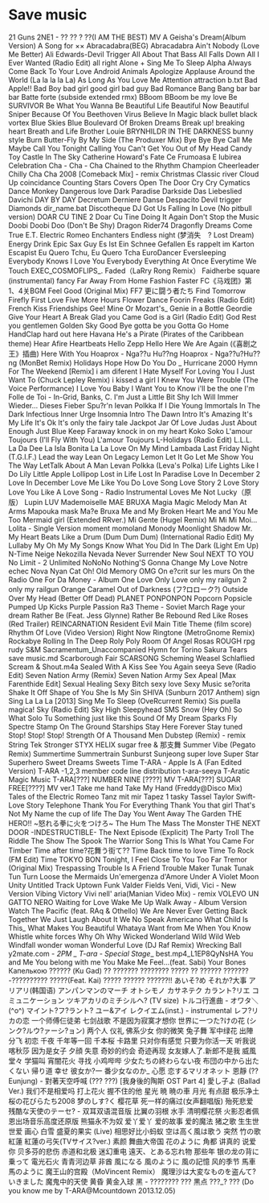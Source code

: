 ﻿# Save music

21 Guns
2NE1 - ?? ?? ? ??(I AM THE BEST) MV
A Geisha's Dream(Album Version)
A Song for ××
Abracadabra(BEG)
Abracadabra
Ain't Nobody (Love Me Better)
Ali Edwards-Devil Trigger
All About That Bass
All Falls Down
All I Ever Wanted (Radio Edit)
all right
Alone + Sing Me To Sleep
Alpha
Always Come Back To Your Love
Android
Animals
Apologize
Applause
Around the World (La la la la La)
As Long As You Love Me
Attention
attraction
b.txt
Bad Apple!!
Bad Boy
bad girl good girl
bad guy
Bad Romance
Bang Bang
bar bar bar
Batte forte (subside extended rmx)
BBoom BBoom
be my love
Be SURVIVOR
Be What You Wanna Be
Beautiful Life
Beautiful Now
Beautiful Sniper
Because Of You
Beethoven Virus
Believe In Magic
black bullet
black vortex
Blue Skies
Blue
Boulevard Of Broken Dreams
Break up!
breaking heart
Breath and Life
Brother Louie
BRYNHILDR IN THE DARKNESS
bunny style
Burn
Butter-Fly
By My Side (The Produxer Mix)
Bye Bye Bye
Call Me Maybe
Call You Tonight
Calling You
Can't Get You Out of My Head
Candy Toy
Castle In The Sky
Catherine Howard's Fate
Ce Frumoasa E Iubirea
Celebration
Cha - Cha - Cha
Chained to the Rhythm
Champion
Cheerleader
Chilly Cha Cha 2008 [Comeback Mix] - remix
Christmas
Classic river
Cloud Up
coincidance
Counting Stars
Covers Open The Door
Cry Cry
Cymatics
Dance Monkey
Dangerous love
Dark Paradise
Darkside
Das Liebeslied
Davichi
DAY BY DAY
Decretum
Derniere Danse
Despacito
Devil trigger
Diamonds
dir_name.bat
Discotheque
DJ Got Us Falling In Love (No pitbull version)
DOAR CU TINE 2
Doar Cu Tine
Doing It Again
Don't Stop the Music
Doobi Doobi Doo (Don't Be Shy)
Dragon Rider74
Dragonfly
Dreams Come True
E.T.
Electric Romeo
Enchanters
Endless night (梦消失　? Lost Dream)
Energy Drink
Epic Sax Guy
Es Ist Ein Schnee Gefallen
Es rappelt im Karton
Escapist
Eu Quero Tchu, Eu Quero Tcha
EuroDancer
Eversleeping
Everybody Knows I Love You
Everybody
Everything At Once
Everytime We Touch
EXEC_COSMOFLIPS_.
Faded（LaRry Rong Remix）
Faidherbe square (instrumental)
fancy
Far Away From Home
Fashion
Faster
FC《马戏团》第1、4关BGM
Feel Good (Original Mix)
FF7 更に闘う者たち
Find Tomorrow
Firefly
First Love
Five More Hours
Flower Dance
Foorin
Freaks (Radio Edit)
French Kiss
Friendships
Gee! Mine Or Mozart's_
Genie in a Bottle
Geordie
Give Your Heart A Break
Glad you Came
God is a Girl (Radio Edit)
God Rest you gentlemen
Golden Sky
Good Bye
gotta be you
Gotta Go Home
HandClap
hard out here
Havana
He's a Pirate (Pirates of the Caribbean theme)
Hear Afire
Heartbeats
Hello Zepp
Hello
Here We Are Again (《喜剧之王》插曲)
Here With You
Hoaprox - Nga??u Hu??ng
Hoaprox - Nga??u?Hu??ng (MonBet Remix)
Holidays
Hope
How Do You Do _
Hurricane 2000
Hymn For The Weekend [Remix]
i am diferent
I Hate Myself For Loving You
I Just Want To (Chuck Lepley Remix)
i kissed a girl
I Knew You Were Trouble (The Voice Performance)
I Love You Baby
I Want You to Know
i'll be the one
I'm Folle de Toi - In-Grid, Banks, C.
I'm Just a Little Bit Shy
Ich Will Immer Wieder... Dieses Fieber Spu?r'n
Ievan Polkka
If I Die Young
Immortals
In The Dark
Infectious
Inner Urge
Insomnia
Intro The Dawn
Intro
It's Amazing
It's My Life
It's Ok
It's only the fairy tale
Jackpot
Jar Of Love
Judas
Just About Enough
Just Blue
Keep Faraway
knock in on my heart
Koko Soko
L'amour Toujours (I'll Fly With You)
L'amour Toujours
L-Holidays (Radio Edit)
L.L.L.
La Da Dee
La Isla Bonita
La La Love On My Mind
Lambada
Last Friday Night (T.G.I.F.)
Lead the way
Lean On
Legacy
Lemon
Let It Go
Let Me Show You The Way
LetTalk About A Man
Levan Polkka (Leva's Polka)
Life
Lights
Like I Do
Lily
Little Apple
Lollipop
Lost in Life
Lost In Paradise
Love In December 2
Love In December
Love Me Like You Do
Love Song
Love Story 2
Love Story
Love You Like A Love Song - Radio Instrumental
Loves Me Not
Lucky（原版）
Lupin
LUV
Mademoiselle
MAE BRUXA
Magia
Magic  Melody
Man At Arms
Mapouka
mask
Ma?e Bruxa
Me and My Broken Heart
Me and You
Me Too
Mermaid girl (Extended RRver.)
Mi Gente (Hugel Remix)
Mi Mi Mi
Moi... Lolita - Single Version
moment
momoland
Monody
Moonlight Shadow
Mr. 
My Heart Beats Like a Drum (Dum Dum Dum) (International Radio Edit)
My Lullaby
My Oh My
My Songs Know What You Did In The Dark (Light Em Up)
N-Time
Neige
Nekozilla
Nevada
Never Surrender
New Soul
NEXT TO YOU
No Limit - 2 Unlimited
NoNoNo
Nothing'S Gonna Change My Love
Notre echec
Nova
Nyan Cat
Oh!
Old Memory
OMG
On e?crit sur les murs
On the Radio
One For Da Money - Album
One Love
Only Love
only my railgun 2
only my railgun
Orange Caramel
Out of Darkness (フ?ロローク?)
Outside
Over My Head (Better Off Dead)
PLANET
PONPONPON
Popcorn
Popsicle
Pumped Up Kicks
Purple Passion
Ra3 Theme - Soviet March
Rage your dream
Rather Be (Feat. Jess Glynne)
Rather Be
Rebound
Red Like Roses (Red Trailer)
REINCARNATION
Resident Evil Main Title Theme (film score)
Rhythm Of Love (Video Version)
Right Now
Ringtone (MetroGnome Remix)
Rockabye
Rolling In The Deep
Roly Poly
Room Of Angel
Rosas
ROUGH
rpg
rudy
S&M
Sacramentum_Unaccompanied Hymn for Torino
Sakura Tears
save music.md
Scarborough Fair
SCARSONG
Scheming Weasel
Schlaflied
Scream & Shout.m4a
Sealed With A Kiss
See You Again
seeya
Seve (Radio Edit)
Seven Nation Army (Remix)
Seven Nation Army
Sex Apeal [Max Farenthide Edit]
Sexual Healing
Sexy Bitch
sexy love
Sexy Music
se?orita
Shake It Off
Shape of You
She Is My Sin
SHIVA (Sunburn 2017 Anthem)
sign
Sing La La La [2013]
Sing Me To Sleep (OveRcurrent Remix)
Sis puella magica!
Sky (Radio Edit)
Sky High
Sleepyhead
SMS
Snow (Hey Oh)
So What
Solo Tu
Something just like this
Sound Of My Dream
Sparks Fly
Spectre
Stamp On The Ground
Starships
Stay Here Forever
Stay tuned
Stop! Stop! Stop!
Strength Of A Thousand Men Dubstep (Remix) - remix
String Tek
Stronger
STYX HELIX
sugar free & 那支舞
Summer Vibe (Pegato Remix)
Summertime
Summertrain
Sunburst
Sunjeong
super love
Super Star
Superhero
Sweet Dreams
Sweets Time
T-ARA - Apple Is A (Fan Edited Version)
T-ARA -1,2,3 member code line distribution
t-ara-seeya
T-Aratic Magic Music
T-ARA[???] NUMBER NINE [????] MV
T-ARA[???] SUGAR FREE[????] MV ver.1
Take me hand
Take My Hand (Freddy@Disco Mix)
Tales of the Electric Romeo
Tanz mit mir
Tapez 1
tasky
Tassel
Taylor Swift-Love Story
Telephone
Thank You For Everything
Thank You
that girl
That's Not My Name
the cup of life
The Day You Went Away
The Garden
THE HERO!! ~怒れる拳に火をつけろ~
The Hum
The Mass
The Monster
THE NEXT DOOR -INDESTRUCTIBLE-
The Next Episode (Explicit)
The Party Troll
The Riddle
The Show
The Spook
The Warrior Song
This Is What You Came For
Timber
Time after time?花舞う街て??
Time Back
time to love
Time To Rock (FM Edit)
Time
TOKYO BON
Tonight, I Feel Close To You
Too Far
Tremor (Original Mix)
Trespassing
Trouble Is A Friend
Trouble Maker
Tunak Tunak Tun
Turn Loose the Mermaids
Un'emergenza d'Amore
Under A Violet Moon
Unity
Untitled Track
Uptown Funk
Valder Fields
Veni, Vidi, Vici - New Version
Vibing
Victory
Vivi nell' aria(Manian Video Mix) - remix
VOLEVO UN GATTO NERO
Waiting for Love
Wake Me Up
Walk Away - Album Version
Watch The Pacific (feat. RAq & Othello)
We Are Never Ever Getting Back Together
We Just Laugh About It
We No Speak Americano
What Child Is This_
What Makes You Beautiful
Whataya Want from Me
When You Know
Whistle
white forces
Why Oh Why
Wicked Wonderland
Wild Wild Web
Windfall
wonder woman
Wonderful Love (DJ Raf Remix)
Wrecking Ball
y2mate.com - _2PM _ T-ara - Special Stage__ best.mp4_L1EP8QyNsHA
You and Me
You belong with me
You Make Me Feel...(feat. Sabi)
Your Bones
Капелькою
?????? (Ku Gad)
?? ??????? ????????
????? ??
??????
???????-??????????
?????(Feat. Kai)
????? ??????
??????!!
あいそ?め
それか?大事
アリアリ(韩国语)
アンパンマンのマーチ
オトシモノ
カサネテク
カラント?リエ
コミュニケーション
ツキアカリのミチシルヘ? (TV size)
トルコ行進曲 - オワタ＼(^o^)
マイント?フ?ラント?
ユー&アイ
レクイエム(inst.) - instrumental
レフ?リカの恋
一个师傅仨徒弟
七剑战歌
不是因为寂寞才想你
世界に一つた?けの花 (シンク?ルウ?ァーシ?ョン)
两个人
仪礼
佛系少女
你的微笑
兔子舞
军中绿花
出陣
分飞
初恋
千夜
千年等一回
千本桜
卡路里
只对你有感觉
只要为你活一天
听我说
喀秋莎
因为是女子
夕顔
失意
奇妙的约会
奇迹再现
女友嫁人了.新郎不是我
威風堂々
学猫叫
宵闇花火
寻找
小鸡哔哔
少女たちの終わらない夜
布団の中から出たくない
帰り道
幸せ
彼女か?一 番少女なのか_
心愿
恋するマリオネット
恩靜 (?? Eunjung) - 對著天空呼喊 (??? ???) [我身後的陶斯 OST Part 4]
愛し子よ (Ballad Ver.)
我们不是相爱吗
打上花火
握不住的他
星光
暁
暁の車
月光
有点甜
极乐净土
桜の花びらたち2008
梦のしす?く
樱花草
死一样的痛过(女声翻唱版)
殆死悲爱
残酷な天使のテーセ? - 双耳双语混音版
比翼の羽根
水手
清明樱花祭
火影忍者佩恩出场音乐高度还原版
熊猫永不为奴
爱丫爱丫
爱的故事
爱的魔法
猪之歌
生生世世爱
画心
白雪
盛夏的果实 (Live)
相思好比小蚂蚁
空は高く風は歌う
突然
竹の歌
紅蓮
紅蓮の弓矢(TVサイス?ver.)
素颜
舞曲大帝国
花のように
角都
讲真的
说爱你
贝多芬的悲伤
赤道和北极
迷幻重电
遠天、とある忘れ物
那些年
银の龙の背に乗って
電光石火
青青河边草
非酋
風になる
風のように
風の記憶
风的季节
馬車馬のように
魔王山的宫殿（MoVincent Remix）
魔理沙は大変なものを盗んて?いきました
魔鬼中的天使
黄昏
黄金入球
黑 - ???????? ???
黒点
???_? ??? (Do you know me by T-ARA@Mcountdown 2013.12.05)

